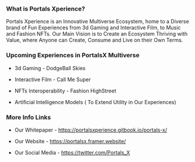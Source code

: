 ### What is Portals Xperience? 
Portals Xperience is an Innovative Multiverse Ecosystem, home to a Diverse brand of Fun Experiences from 3d Gaming and Interactive Film, to Music and Fashion NFTs. Our Main Vision is to Create an Ecosystem Thriving with Value, where Anyone can Create, Consume and Live on their Own Terms.

### Upcoming Experiences in PortalsX Multiverse
- 3d Gaming - DodgeBall Skies

- Interactive Film - Call Me Super

- NFTs Interoperability - Fashion HighStreet

- Artificial Intelligence Models ( To Extend Utility in Our Experiences)

### More Info Links
- Our Whitepaper - https://portalsxperience.gitbook.io/portals-x/

- Our Website - https://portalsx.framer.website/

- Our Social Media - https://twitter.com/Portals_X
